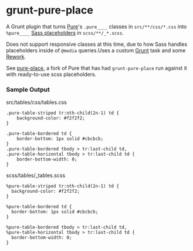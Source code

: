grunt-pure-place
================

A Grunt plugin that turns [Pure](http://purecss.io/)'s `.pure____` classes in `src/**/css/*.css` into
`%pure____` [Sass placeholders](http://sass-lang.com/docs/yardoc/file.SASS_REFERENCE.html#placeholder_selectors_) in `scss/**/_*.scss`.

Does not support responsive classes at this time, due to how Sass handles placeholders
inside of `@media` queries.Uses a custom [Grunt](http://gruntjs.com/) task and some
[Rework](https://github.com/visionmedia/rework).

See [pure-place](https://github.com/jjt/pure-place), a fork of Pure that has had `grunt-pure-place`
run against it with ready-to-use scss placeholders.

### Sample Output  

src/tables/css/tables.css   

    .pure-table-striped tr:nth-child(2n-1) td {
        background-color: #f2f2f2;
    }
    
    .pure-table-bordered td {
        border-bottom: 1px solid #cbcbcb;
    }
    .pure-table-bordered tbody > tr:last-child td,
    .pure-table-horizontal tbody > tr:last-child td {
        border-bottom-width: 0;
    }


scss/tables/_tables.scss  

    %pure-table-striped tr:nth-child(2n-1) td {
      background-color: #f2f2f2;
    }
    
    %pure-table-bordered td {
      border-bottom: 1px solid #cbcbcb;
    }
    
    %pure-table-bordered tbody > tr:last-child td,
    %pure-table-horizontal tbody > tr:last-child td {
      border-bottom-width: 0;
    }
